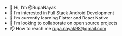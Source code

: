 - 👋 Hi, I’m @RupaNayak
- 👀 I’m interested in Full Stack Android Development
- 🌱 I’m currently learning Flatter and React Native
- 💞️ I’m looking to collaborate on open source projects
- 📫 How to reach me rupa.nayak98@gmail.com

<!---
RupaNayak/RupaNayak is a ✨ special ✨ repository because its `README.md` (this file) appears on your GitHub profile.
You can click the Preview link to take a look at your changes.
--->
